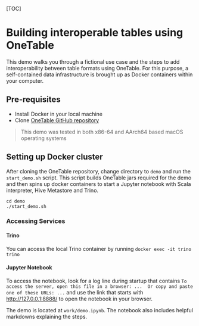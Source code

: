 [TOC]


# Building interoperable tables using OneTable
This demo walks you through a fictional use case and the steps to add interoperability between table formats using OneTable.
For this purpose, a self-contained data infrastructure is brought up as Docker containers within your computer.


## Pre-requisites
* Install Docker in your local machine
* Clone [OneTable GitHub repository](https://github.com/onetable-io/onetable)

> This demo was tested in both x86-64 and AArch64 based macOS operating systems

## Setting up Docker cluster
After cloning the OneTable repository, change directory to `demo` and run the `start_demo.sh` script.
This script builds OneTable jars required for the demo and then spins up docker containers to start a Jupyter notebook
with Scala interpreter, Hive Metastore and Trino.

```shell
cd demo
./start_demo.sh
```

### Accessing Services
#### Trino
You can access the local Trino container by running `docker exec -it trino trino`

#### Jupyter Notebook
To access the notebook, look for a log line during startup that contains `To access the server, open this file in a
browser: ...  Or copy and paste one of these URLs: ...` and use the link that starts with http://127.0.0.1:8888/
to open the notebook in your browser.

The demo is located at `work/demo.ipynb`. The notebook also includes helpful markdowns explaining the steps.
